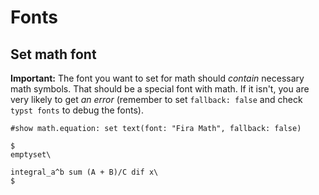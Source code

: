 # Fonts

## Set math font

**Important:** The font you want to set for math should _contain_ necessary math symbols. That should be a special font with math. If it isn't, you are very likely to get _an error_ (remember to set `fallback: false` and check `typst fonts` to debug the fonts).

```
#show math.equation: set text(font: "Fira Math", fallback: false)

$
emptyset\

integral_a^b sum (A + B)/C dif x\
$
```